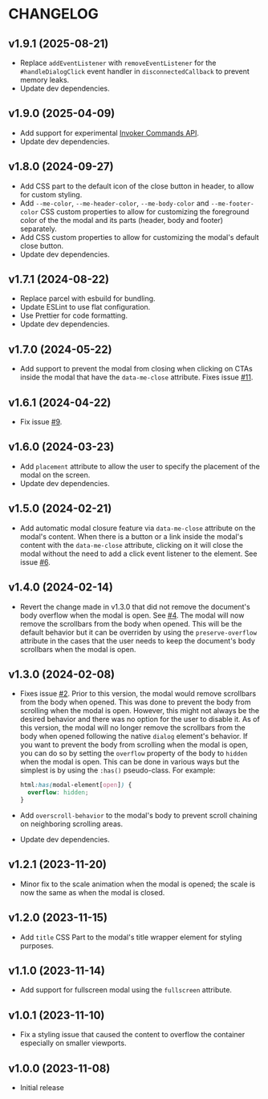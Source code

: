 # CHANGELOG

## v1.9.1 (2025-08-21)

- Replace `addEventListener` with `removeEventListener` for the `#handleDialogClick` event handler in `disconnectedCallback` to prevent memory leaks.
- Update dev dependencies.

## v1.9.0 (2025-04-09)

- Add support for experimental [Invoker Commands API](https://developer.mozilla.org/docs/Web/API/Invoker_Commands_API).
- Update dev dependencies.

## v1.8.0 (2024-09-27)

- Add CSS part to the default icon of the close button in header, to allow for custom styling.
- Add `--me-color`, `--me-header-color`, `--me-body-color` and `--me-footer-color` CSS custom properties to allow for customizing the foreground color of the the modal and its parts (header, body and footer) separately.
- Add CSS custom properties to allow for customizing the modal's default close button.
- Update dev dependencies.

## v1.7.1 (2024-08-22)

- Replace parcel with esbuild for bundling.
- Update ESLint to use flat configuration.
- Use Prettier for code formatting.
- Update dev dependencies.

## v1.7.0 (2024-05-22)

- Add support to prevent the modal from closing when clicking on CTAs inside the modal that have the `data-me-close` attribute. Fixes issue [#11](https://github.com/georapbox/modal-element/issues/11).

## v1.6.1 (2024-04-22)

- Fix issue [#9](https://github.com/georapbox/modal-element/issues/9).

## v1.6.0 (2024-03-23)

- Add `placement` attribute to allow the user to specify the placement of the modal on the screen.
- Update dev dependencies.

## v1.5.0 (2024-02-21)

- Add automatic modal closure feature via `data-me-close` attribute on the modal's content. When there is a button or a link inside the modal's content with the `data-me-close` attribute, clicking on it will close the modal without the need to add a click event listener to the element. See issue [#6](https://github.com/georapbox/modal-element/issues/6).

## v1.4.0 (2024-02-14)

- Revert the change made in v1.3.0 that did not remove the document's body overflow when the modal is open. See [#4](https://github.com/georapbox/modal-element/issues/4). The modal will now remove the scrollbars from the body when opened. This will be the default behavior but it can be overriden by using the `preserve-overflow` attribute in the cases that the user needs to keep the document's body scrollbars when the modal is open.

## v1.3.0 (2024-02-08)

- Fixes issue [#2](https://github.com/georapbox/modal-element/issues/2). Prior to this version, the modal would remove scrollbars from the body when opened. This was done to prevent the body from scrolling when the modal is open. However, this might not always be the desired behavior and there was no option for the user to disable it. As of this version, the modal will no longer remove the scrollbars from the body when opened following the native `dialog` element's behavior. If you want to prevent the body from scrolling when the modal is open, you can do so by setting the `overflow` property of the body to `hidden` when the modal is open. This can be done in various ways but the simplest is by using the `:has()` pseudo-class. For example:

  ```css
  html:has(modal-element[open]) {
    overflow: hidden;
  }
  ```

- Add `overscroll-behavior` to the modal's body to prevent scroll chaining on neighboring scrolling areas.
- Update dev dependencies.

## v1.2.1 (2023-11-20)

- Minor fix to the scale animation when the modal is opened; the scale is now the same as when the modal is closed.

## v1.2.0 (2023-11-15)

- Add `title` CSS Part to the modal's title wrapper element for styling purposes.

## v1.1.0 (2023-11-14)

- Add support for fullscreen modal using the `fullscreen` attribute.

## v1.0.1 (2023-11-10)

- Fix a styling issue that caused the content to overflow the container especially on smaller viewports.

## v1.0.0 (2023-11-08)

- Initial release
